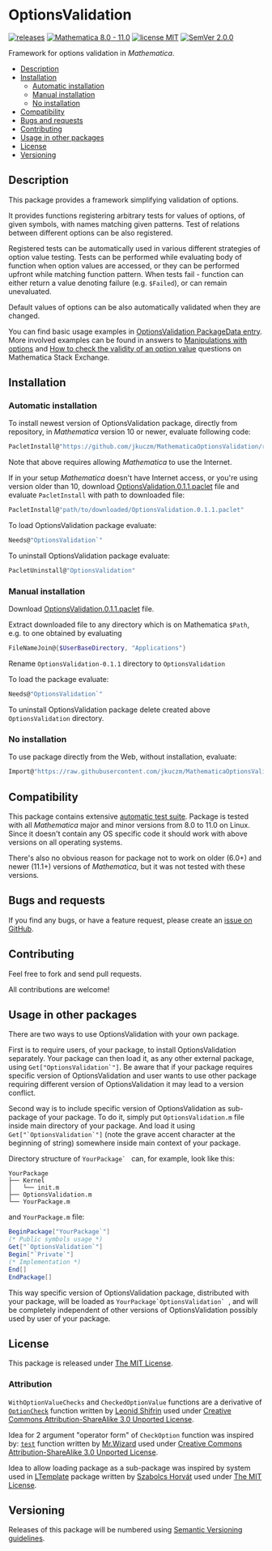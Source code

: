 # OptionsValidation

[![releases](https://img.shields.io/github/release/jkuczm/MathematicaOptionsValidation.svg)](https://github.com/jkuczm/MathematicaOptionsValidation/releases)
[![Mathematica 8.0 - 11.0](https://img.shields.io/badge/Mathematica-8.0_--_11.0-brightgreen.svg)](#compatibility)
[![license MIT](https://img.shields.io/badge/license-MIT-blue.svg)](https://github.com/jkuczm/MathematicaOptionsValidation/blob/master/LICENSE)
[![SemVer 2.0.0](https://img.shields.io/badge/SemVer-2.0.0-brightgreen.svg)](http://semver.org/spec/v2.0.0.html)


Framework for options validation in *Mathematica*.


* [Description](#description)
* [Installation](#installation)
    * [Automatic installation](#automatic-installation)
    * [Manual installation](#manual-installation)
    * [No installation](#no-installation)
* [Compatibility](#compatibility)
* [Bugs and requests](#bugs-and-requests)
* [Contributing](#contributing)
* [Usage in other packages](#usage-in-other-packages)
* [License](#license)
* [Versioning](#versioning)



## Description

This package provides a framework simplifying validation of options.

It provides functions registering arbitrary tests for values of options,
of given symbols, with names matching given patterns. Test of relations between
different options can be also registered.

Registered tests can be automatically used in various different strategies
of option value testing. Tests can be performed while evaluating body of
function when option values are accessed, or they can be performed upfront
while matching function pattern.
When tests fail - function can either return a value denoting failure
(e.g. `$Failed`), or can remain unevaluated.

Default values of options can be also automatically validated when they are
changed.

You can find basic usage examples in
[OptionsValidation PackageData entry](http://packagedata.net/index.php/links/examples/id/248).
More involved examples can be found in answers to 
[Manipulations with options](http://mathematica.stackexchange.com/a/105773/14303)
and
[How to check the validity of an option value](http://mathematica.stackexchange.com/a/119973/14303)
questions on Mathematica Stack Exchange.



## Installation


### Automatic installation

To install newest version of OptionsValidation package,
directly from repository, in *Mathematica* version 10 or newer,
evaluate following code:
```Mathematica
PacletInstall@"https://github.com/jkuczm/MathematicaOptionsValidation/releases/download/v0.1.1/OptionsValidation.0.1.1.paclet"
```

Note that above requires allowing *Mathematica* to use the Internet.

If in your setup *Mathematica* doesn't have Internet access,
or you're using version older than 10, download
[OptionsValidation.0.1.1.paclet](https://github.com/jkuczm/MathematicaOptionsValidation/releases/download/v0.1.1/OptionsValidation.0.1.1.paclet)
file and evaluate `PacletInstall` with path to downloaded file:
```Mathematica
PacletInstall@"path/to/downloaded/OptionsValidation.0.1.1.paclet"
```

To load OptionsValidation package evaluate:
```Mathematica
Needs@"OptionsValidation`"
```

To uninstall OptionsValidation package evaluate:
```Mathematica
PacletUninstall@"OptionsValidation"
```


### Manual installation

Download
[OptionsValidation.0.1.1.paclet](https://github.com/jkuczm/MathematicaOptionsValidation/releases/download/v0.1.1/OptionsValidation.0.1.1.paclet)
file.

Extract downloaded file to any directory which is on Mathematica `$Path`,
e.g. to one obtained by evaluating
```Mathematica
FileNameJoin@{$UserBaseDirectory, "Applications"}
```


Rename `OptionsValidation-0.1.1` directory to `OptionsValidation`

To load the package evaluate:
```Mathematica
Needs@"OptionsValidation`"
```

To uninstall OptionsValidation package delete created above `OptionsValidation`
directory.


### No installation

To use package directly from the Web, without installation, evaluate:
```Mathematica
Import@"https://raw.githubusercontent.com/jkuczm/MathematicaOptionsValidation/master/NoInstall.m"
```



## Compatibility

This package contains extensive
[automatic test suite](https://github.com/jkuczm/MathematicaOptionsValidation/tree/master/OptionsValidation/Tests).
Package is tested with all *Mathematica* major and minor versions from 8.0 to
11.0 on Linux. Since it doesn't contain any OS specific code it should work
with above versions on all operating systems.

There's also no obvious reason for package not to work on older (6.0+)
and newer (11.1+) versions of *Mathematica*,
but it was not tested with these versions.



## Bugs and requests

If you find any bugs, or have a feature request, please create an
[issue on GitHub](https://github.com/jkuczm/MathematicaOptionsValidation/issues).



## Contributing

Feel free to fork and send pull requests.

All contributions are welcome!



## Usage in other packages

There are two ways to use OptionsValidation with your own package.

First is to require users, of your package, to install OptionsValidation
separately. Your package can then load it, as any other external package, using
``Get["OptionsValidation`"]``. Be aware that if your package requires specific
version of OptionsValidation and user wants to use other package requiring
different version of OptionsValidation it may lead to a version conflict.

Second way is to include specific version of OptionsValidation as sub-package
of your package. To do it, simply put `OptionsValidation.m` file inside main
directory of your package. And load it using ``Get["`OptionsValidation`"]``
(note the grave accent character at the beginning of string) somewhere inside
main context of your package.

Directory structure of ``YourPackage` `` can, for example, look like this:

```
YourPackage
├── Kernel
│   └── init.m
├── OptionsValidation.m
└── YourPackage.m
```

and `YourPackage.m` file:

```Mathematica
BeginPackage["YourPackage`"]
(* Public symbols usage *)
Get["`OptionsValidation`"]
Begin["`Private`"]
(* Implementation *)
End[]
EndPackage[]
```

This way specific version of OptionsValidation package, distributed with your
package, will be loaded as ``YourPackage`OptionsValidation` ``, and will be
completely independent of other versions of OptionsValidation possibly used by
user of your package.



## License

This package is released under
[The MIT License](https://github.com/jkuczm/MathematicaOptionsValidation/blob/master/LICENSE).


### Attribution

`WithOptionValueChecks` and `CheckedOptionValue` functions are a derivative of
[`OptionCheck`](http://mathematica.stackexchange.com/a/116633/14303) function
written by
[Leonid Shifrin](http://mathematica.stackexchange.com/users/81/leonid-shifrin)
used under
[Creative Commons Attribution-ShareAlike 3.0 Unported License](http://creativecommons.org/licenses/by-sa/3.0/).

Idea for 2 argument "operator form" of `CheckOption` function was inspired by:
[`test`](http://mathematica.stackexchange.com/a/116656/14303) function written
by [Mr.Wizard](http://mathematica.stackexchange.com/users/121/mr-wizard)
used under
[Creative Commons Attribution-ShareAlike 3.0 Unported License](http://creativecommons.org/licenses/by-sa/3.0/).

Idea to allow loading package as a sub-package was inspired by system used in
[LTemplate](https://github.com/szhorvat/LTemplate) package written by
[Szabolcs Horvát](http://szhorvat.net) used under
[The MIT License](https://github.com/szhorvat/LTemplate/blob/v0.3/LTemplate/LICENSE.txt).



## Versioning

Releases of this package will be numbered using
[Semantic Versioning guidelines](http://semver.org).
